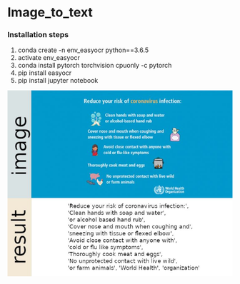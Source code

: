 # Image_to_text

### Installation steps      
1. conda create -n env_easyocr python==3.6.5     
2. activate env_easyocr    
3. conda install pytorch torchvision cpuonly -c pytorch   
4. pip install easyocr   
5. pip install jupyter notebook         


![alt text](imgage_result.JPG)